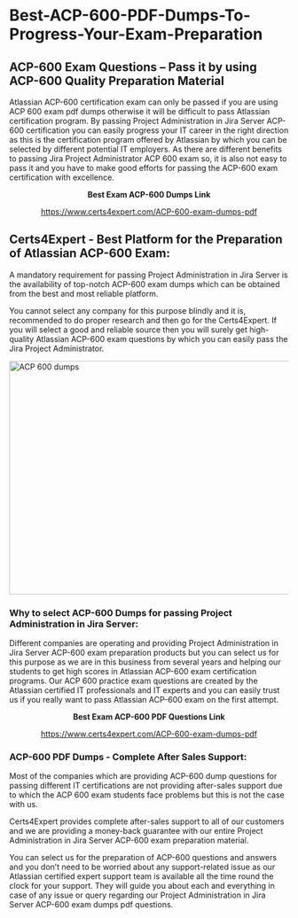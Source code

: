 # Best-ACP-600-PDF-Dumps-To-Progress-Your-Exam-Preparation
<h2><strong>ACP-600 Exam Questions &ndash; Pass it by using ACP-600 Quality Preparation Material</strong></h2>
<p>Atlassian ACP-600 certification exam can only be passed if you are using ACP 600 exam pdf dumps otherwise it will be difficult to pass Atlassian certification program. By passing Project Administration in Jira Server ACP-600 certification you can easily progress your IT career in the right direction as this is the certification program offered by Atlassian by which you can be selected by different potential IT employers. As there are different benefits to passing Jira Project Administrator ACP 600 exam so, it is also not easy to pass it and you have to make good efforts for passing the ACP-600 exam certification with excellence.</p>
<p style="text-align: center;"><strong>Best Exam ACP-600 Dumps Link</strong></p>
<p style="text-align: center;"><a href="https://www.certs4expert.com/ACP-600-exam-dumps-pdf">https://www.certs4expert.com/ACP-600-exam-dumps-pdf</a></p>
<h2><strong>Certs4Expert - Best Platform for the Preparation of Atlassian ACP-600 Exam:&nbsp; </strong></h2>
<p>A mandatory requirement for passing Project Administration in Jira Server is the availability of top-notch ACP-600 exam dumps which can be obtained from the best and most reliable platform.</p>
<p>You cannot select any company for this purpose blindly and it is, recommended to do proper research and then go for the Certs4Expert. If you will select a good and reliable source then you will surely get high-quality Atlassian ACP-600 exam questions by which you can easily pass the Jira Project Administrator.</p>
<p><img style="display: block; margin-left: auto; margin-right: auto;" src="https://i.imgur.com/cCy1yN2.png" alt="ACP 600 dumps" width="750" height="422" /></p>
<h3><strong>Why to select ACP-600 Dumps for passing Project Administration in Jira Server:</strong></h3>
<p>Different companies are operating and providing Project Administration in Jira Server ACP-600 exam preparation products but you can select us for this purpose as we are in this business from several years and helping our students to get high scores in Atlassian ACP-600 exam certification programs. Our ACP 600 practice exam questions are created by the Atlassian certified IT professionals and IT experts and you can easily trust us if you really want to pass Atlassian ACP-600 exam on the first attempt.</p>
<p style="text-align: center;"><strong>Best Exam ACP-600 PDF Questions Link</strong></p>
<p style="text-align: center;"><a href="https://www.certs4expert.com/ACP-600-exam-dumps-pdf">https://www.certs4expert.com/ACP-600-exam-dumps-pdf</a></p>
<h3><strong>ACP-600 PDF Dumps - Complete After Sales Support:</strong></h3>
<p>Most of the companies which are providing ACP-600 dump questions for passing different IT certifications are not providing after-sales support due to which the ACP 600 exam students face problems but this is not the case with us.</p>
<p>Certs4Expert provides complete after-sales support to all of our customers and we are providing a money-back guarantee with our entire Project Administration in Jira Server ACP-600 exam preparation material.</p>
<p>You can select us for the preparation of ACP-600 questions and answers and you don&rsquo;t need to be worried about any support-related issue as our Atlassian certified expert support team is available all the time round the clock for your support. They will guide you about each and everything in case of any issue or query regarding our Project Administration in Jira Server ACP-600 exam dumps pdf questions.</p>
